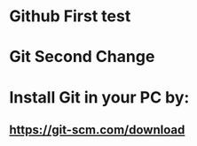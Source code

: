 # Github First test
# Git Second Change
# Install Git in your PC by:
## https://git-scm.com/download